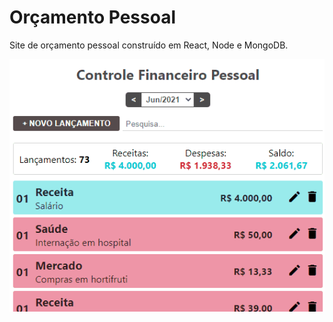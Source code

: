 # Orçamento Pessoal

Site de orçamento pessoal construído em React, Node e MongoDB.

<div align="center">
  <img alt="readme" title="readme" src="./gif/readme.gif"/>
</div>